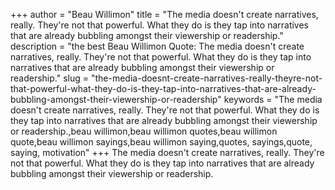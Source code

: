 +++
author = "Beau Willimon"
title = "The media doesn't create narratives, really. They're not that powerful. What they do is they tap into narratives that are already bubbling amongst their viewership or readership."
description = "the best Beau Willimon Quote: The media doesn't create narratives, really. They're not that powerful. What they do is they tap into narratives that are already bubbling amongst their viewership or readership."
slug = "the-media-doesnt-create-narratives-really-theyre-not-that-powerful-what-they-do-is-they-tap-into-narratives-that-are-already-bubbling-amongst-their-viewership-or-readership"
keywords = "The media doesn't create narratives, really. They're not that powerful. What they do is they tap into narratives that are already bubbling amongst their viewership or readership.,beau willimon,beau willimon quotes,beau willimon quote,beau willimon sayings,beau willimon saying,quotes, sayings,quote, saying, motivation"
+++
The media doesn't create narratives, really. They're not that powerful. What they do is they tap into narratives that are already bubbling amongst their viewership or readership.
